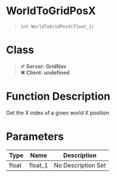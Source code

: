 # WorldToGridPosX
> `int WorldToGridPosX(float_1)`
# Class
> __✔ Server: GridNav__  
> __✖ Client: undefined__  
# Function Description
Get the X index of a given world X position
# Parameters
Type|Name|Description
--|--|--
float|float_1|No Description Set
